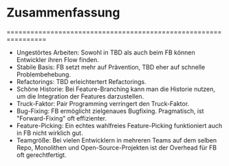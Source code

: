 

# Zusammenfassung


================================================================

 * Ungestörtes Arbeiten: Sowohl in TBD als auch beim FB können Entwickler ihren Flow finden.
 * Stabile Basis: FB setzt mehr auf Prävention, TBD eher auf schnelle Problembehebung.
 * Refactorings: TBD erleichtertert Refactorings.
 * Schöne Historie: Bei Feature-Branching kann man die Historie nutzen, um die Integration der Features darzustellen.
 * Truck-Faktor: Pair Programming verringert den Truck-Faktor.
 * Bug-Fixing: FB ermöglicht zielgenaues Bugfixing. Pragmatisch, ist "Forward-Fixing" oft effizienter.
 * Feature-Picking: Ein echtes wahlfreies Feature-Picking funktioniert auch in FB nicht wirklich gut.
 * Teamgröße: Bei vielen Entwicklern in mehreren Teams auf dem selben Repo, 
Monolithen und Open-Source-Projekten
ist der Overhead für FB oft gerechtfertigt.
